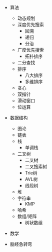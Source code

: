 - 算法
    - 动态规划
    - 深度优先搜索
        - 回溯
        - 递归
        - 分治
    - 广度优先搜索
        - 拓扑排序
    - 二分查找
    - 排序
        - 八大排序
        - 多维排序
    - 贪心
    - 双指针
    - 滑动窗口
    - 位运算
- 数据结构
    - 图论
    - 链表
    - 栈
        - 单调栈
    - 二叉树
        - 二叉树
        - 二叉搜索树
        - Trie树
        - AVL树
        - 线段树
    - 堆
    - 字符串
        - KMP
    - 哈希
    - 数组/矩阵
        - 树状数组

- 数学
- 脑经急转弯
